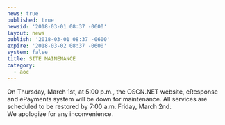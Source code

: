 ```yaml
---
news: true
published: true
newsid: '2018-03-01 08:37 -0600'
layout: news
publish: '2018-03-01 08:37 -0600'
expire: '2018-03-02 08:37 -0600'
system: false
title: SITE MAINENANCE
category:
  - aoc
---
```

On Thursday, March 1st, at 5:00 p.m., the OSCN.NET website, eResponse and ePayments system will be down for maintenance. All services are scheduled to be restored by 7:00 a.m. Friday, March 2nd.  
We apologize for any inconvenience.
